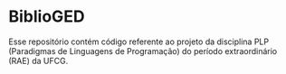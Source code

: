 # BiblioGED

Esse repositório contém código referente ao projeto da disciplina PLP (Paradigmas de Linguagens de Programação) do período extraordinário (RAE) da UFCG.
